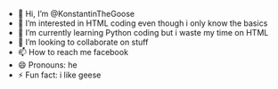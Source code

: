 - 👋 Hi, I’m @KonstantinTheGoose
- 👀 I’m interested in HTML coding even though i only know the basics
- 🌱 I’m currently learning Python coding but i waste my time on HTML
- 💞️ I’m looking to collaborate on stuff
- 📫 How to reach me facebook
- 😄 Pronouns: he
- ⚡ Fun fact: i like geese

<!---
KonstantinTheGoose/KonstantinTheGoose is a ✨ special ✨ repository because its `README.md` (this file) appears on your GitHub profile.
You can click the Preview link to take a look at your changes.
--->
